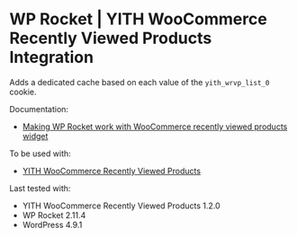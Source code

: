 # WP Rocket | YITH WooCommerce Recently Viewed Products Integration

Adds a dedicated cache based on each value of the `yith_wrvp_list_0` cookie.

Documentation:
* [Making WP Rocket work with WooCommerce recently viewed products widget](http://docs.wp-rocket.me/article/852-making-wp-rocket-work-with-woocommerce-recently-viewed-products-widget)

To be used with:
* [YITH WooCommerce Recently Viewed Products](https://wordpress.org/plugins/yith-woocommerce-recently-viewed-products/)

Last tested with:
* YITH WooCommerce Recently Viewed Products 1.2.0
* WP Rocket 2.11.4
* WordPress 4.9.1
